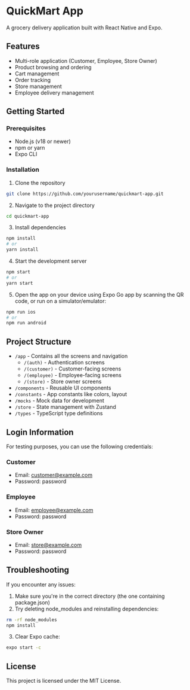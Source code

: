 # QuickMart App

A grocery delivery application built with React Native and Expo.

## Features

- Multi-role application (Customer, Employee, Store Owner)
- Product browsing and ordering
- Cart management
- Order tracking
- Store management
- Employee delivery management

## Getting Started

### Prerequisites

- Node.js (v18 or newer)
- npm or yarn
- Expo CLI

### Installation

1. Clone the repository
```bash
git clone https://github.com/yourusername/quickmart-app.git
```

2. Navigate to the project directory
```bash
cd quickmart-app
```

3. Install dependencies
```bash
npm install
# or
yarn install
```

4. Start the development server
```bash
npm start
# or
yarn start
```

5. Open the app on your device using Expo Go app by scanning the QR code, or run on a simulator/emulator:
```bash
npm run ios
# or
npm run android
```

## Project Structure

- `/app` - Contains all the screens and navigation
  - `/(auth)` - Authentication screens
  - `/(customer)` - Customer-facing screens
  - `/(employee)` - Employee-facing screens
  - `/(store)` - Store owner screens
- `/components` - Reusable UI components
- `/constants` - App constants like colors, layout
- `/mocks` - Mock data for development
- `/store` - State management with Zustand
- `/types` - TypeScript type definitions

## Login Information

For testing purposes, you can use the following credentials:

### Customer
- Email: customer@example.com
- Password: password

### Employee
- Email: employee@example.com
- Password: password

### Store Owner
- Email: store@example.com
- Password: password

## Troubleshooting

If you encounter any issues:

1. Make sure you're in the correct directory (the one containing package.json)
2. Try deleting node_modules and reinstalling dependencies:
```bash
rm -rf node_modules
npm install
```
3. Clear Expo cache:
```bash
expo start -c
```

## License

This project is licensed under the MIT License.